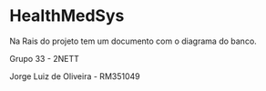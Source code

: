 # HealthMedSys

Na Rais do projeto tem um documento com o diagrama do banco.

Grupo 33 - 2NETT

Jorge Luiz de Oliveira - RM351049
